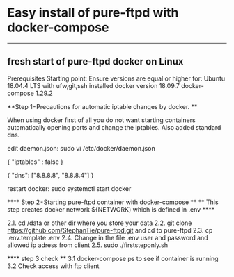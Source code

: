 # Easy install of pure-ftpd with docker-compose
-----------------------------------------
fresh start of pure-ftpd docker on Linux 
-----------------------------------------
Prerequisites Starting point: Ensure versions are equal or higher for: Ubuntu 18.04.4 LTS  with ufw,git,ssh installed  docker version 18.09.7 docker-compose 1.29.2

**Step 1 - Precautions for automatic iptable changes by docker. **

When using docker first of all you do not want starting containers automatically opening ports and change the iptables. Also added standard dns.

edit daemon.json: sudo vi /etc/docker/daemon.json

{ "iptables" : false }

{ "dns": ["8.8.8.8", "8.8.8.4"] }

restart docker: sudo systemctl start docker

**** Step 2 - Starting pure-ftpd container with docker-compose ** ** This step creates docker network ${NETWORK) which is defined in .env ****

2.1.    cd /data  or other dir where you store your data
2.2.    git clone https://github.com/StephanTie/pure-ftpd.git and cd to pure-ftpd
2.3.    cp .env.template .env
2.4.    Change in the file .env user and password and allowed ip adress from client
2.5.    sudo ./firststeponly.sh

**** step 3 check **
3.1    docker-compose ps  to see if container is running 
3.2    Check access with ftp client
